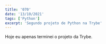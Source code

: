 ```yaml
---
title: '070'
date: '13/10/2021'
tags: ['Python']
excerpt: 'Segundo projeto de Python na Trybe'
---
```

Hoje eu apenas terminei o projeto da Trybe.
